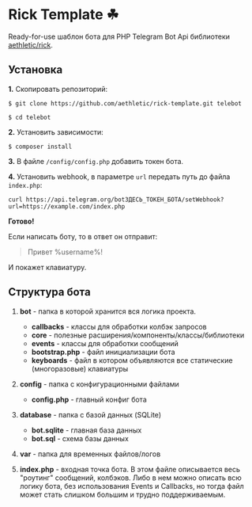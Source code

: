 # Rick Template ☘
Ready-for-use шаблон бота для PHP Telegram Bot Api библиотеки [aethletic/rick](https://github.com/aethletic/rick).

## Установка
**1.** Скопировать репозиторий:

```
$ git clone https://github.com/aethletic/rick-template.git telebot
```

```
$ cd telebot
```

**2.** Установить зависимости:

```
$ composer install
```

**3.** В файле `/config/config.php` добавить токен бота.

**4.** Установить webhook, в параметре `url` передать путь до файла `index.php`:

```
curl https://api.telegram.org/botЗДЕСЬ_ТОКЕН_БОТА/setWebhook?url=https://example.com/index.php
```

**Готово!**

Если написать боту, то в ответ он отправит:
> Привет %username%!

И покажет клавиатуру.

## Структура бота

1. **bot** - папка в которой хранится вся логика проекта.
	- **callbacks** - классы для обработки колбэк запросов
	- **core** - полезные расширения/компоненты/классы/библиотеки
	- **events** - классы для обработки сообщений
	- **bootstrap.php** - файл инициализации бота
	- **keyboards** - файл в котором объявляются все статические (многоразовые) клавиатуры

2. **config** - папка с конфигурационными файлами
	- **config.php** - главный конфиг бота

3. **database** - папка с базой данных (SQLite)
	- **bot.sqlite** - главная база данных
	- **bot.sql** - схема базы данных

4. **var** - папка для временных файлов/логов

5. **index.php** - входная точка бота. В этом файле описывается весь "роутинг" сообщений, колбэков. Либо в нем можно описать всю логику бота, без использования Events и Callbacks, но тогда файл может стать слишком большим и трудно поддерживаемым.

